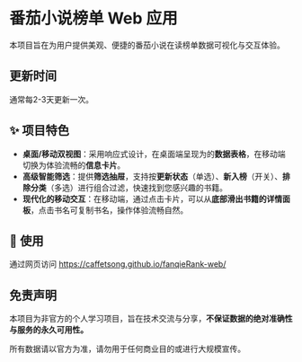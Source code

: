 # 番茄小说榜单 Web 应用

本项目旨在为用户提供美观、便捷的番茄小说在读榜单数据可视化与交互体验。

## 更新时间
通常每2-3天更新一次。
## ✨ 项目特色

-   **桌面/移动双视图**：采用响应式设计，在桌面端呈现为的**数据表格**，在移动端切换为体验流畅的**信息卡片**。
-   **高级智能筛选**：提供**筛选抽屉**，支持按**更新状态**（单选）、**新入榜**（开关）、**排除分类**（多选）进行组合过滤，快速找到您感兴趣的书籍。
-   **现代化的移动交互**：在移动端，通过点击卡片，可以从**底部滑出书籍的详情面板**，点击书名可复制书名，操作体验流畅自然。

## 🚀 使用

通过网页访问
https://caffetsong.github.io/fanqieRank-web/

## 免责声明

本项目为非官方的个人学习项目，旨在技术交流与分享，<strong>不保证数据的绝对准确性与服务的永久可用性。</strong></p>

所有数据请以官方为准，请勿用于任何商业目的或进行大规模宣传。
